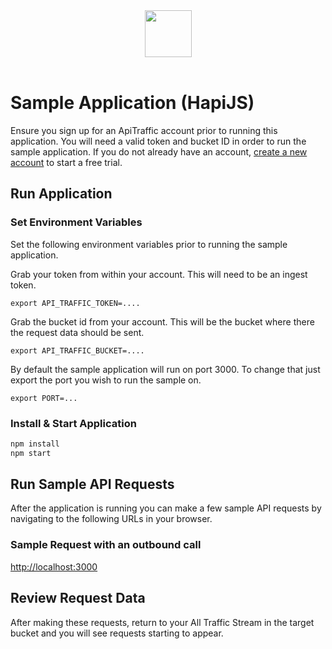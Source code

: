 <div align="center">
  <img src="https://app.apitraffic.io/assets/images/apitraffic-logo.svg" height="75"/>
</div>
<br/>

# Sample Application (HapiJS)

Ensure you sign up for an ApiTraffic account prior to running this application. You will need a valid token and bucket ID in order to run the sample application. If you do not already have an account, [create a new account](https://www.apitraffic.io/pricing) to start a free trial. 

## Run Application

### Set Environment Variables

Set the following environment variables prior to running the sample application. 

Grab your token from within your account. This will need to be an ingest token.

`export API_TRAFFIC_TOKEN=....`

Grab the bucket id from your account. This will be the bucket where there the request data should be sent.

`export API_TRAFFIC_BUCKET=....`

By default the sample application will run on port 3000. To change that just export the port you wish to run the sample on.

`export PORT=...`

### Install & Start Application

```sh
npm install
npm start
```

## Run Sample API Requests
After the application is running you can make a few sample API requests by navigating to the following URLs in your browser.

### Sample Request with an outbound call
[http://localhost:3000](http://localhost:3000)

## Review Request Data
After making these requests, return to your All Traffic Stream in the target bucket and you will see requests starting to appear. 